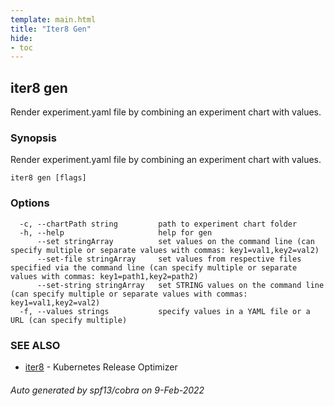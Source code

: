 ```yaml
---
template: main.html
title: "Iter8 Gen"
hide:
- toc
---
```


## iter8 gen

Render experiment.yaml file by combining an experiment chart with values.

### Synopsis


Render experiment.yaml file by combining an experiment chart with values.

```
iter8 gen [flags]
```

### Options

```
  -c, --chartPath string         path to experiment chart folder
  -h, --help                     help for gen
      --set stringArray          set values on the command line (can specify multiple or separate values with commas: key1=val1,key2=val2)
      --set-file stringArray     set values from respective files specified via the command line (can specify multiple or separate values with commas: key1=path1,key2=path2)
      --set-string stringArray   set STRING values on the command line (can specify multiple or separate values with commas: key1=val1,key2=val2)
  -f, --values strings           specify values in a YAML file or a URL (can specify multiple)
```

### SEE ALSO

* [iter8](iter8.md)	 - Kubernetes Release Optimizer

###### Auto generated by spf13/cobra on 9-Feb-2022
